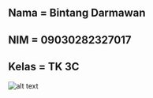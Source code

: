 ## Nama  = Bintang Darmawan
## NIM   = 09030282327017
## Kelas = TK 3C

![alt text](blob:https://web.whatsapp.com/8e7b32a2-d159-46f9-b6fb-d64113f7bc36)
